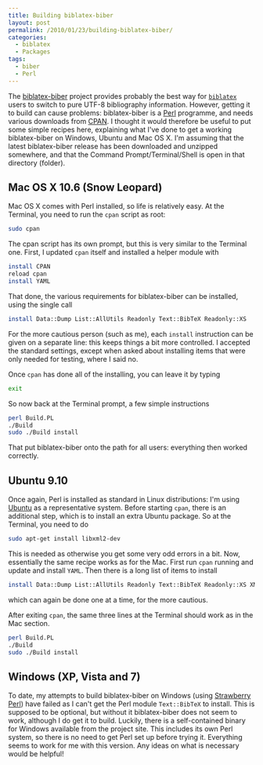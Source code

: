 ```yaml
---
title: Building biblatex-biber
layout: post
permalink: /2010/01/23/building-biblatex-biber/
categories:
  - biblatex
  - Packages
tags:
  - biber
  - Perl
---
```

The [biblatex-biber](http://biblatex-biber.sourceforge.net/) project provides probably the best way for [`biblatex`](https://ctan.org/pkg/biblatex) users to switch to pure UTF-8 bibliography information. However, getting it to build can cause problems: biblatex-biber is a [Perl](http://www.perl.org/) programme, and needs various downloads from [CPAN](http://www.cpan.org/). I thought it would therefore be useful to put some simple recipes here, explaining what I've done to get a working biblatex-biber on Windows, Ubuntu and Mac OS X. I'm assuming that the latest biblatex-biber release has been downloaded and unzipped somewhere, and that the Command Prompt/Terminal/Shell is open in that directory (folder).

## Mac OS X 10.6 (Snow Leopard)

Mac OS X comes with Perl installed, so life is relatively easy. At the Terminal, you need to run the `cpan` script as root:

```bash
sudo cpan
```

The cpan script has its own prompt, but this is very similar to the Terminal one. First, I updated `cpan` itself and installed a helper module with

```bash
install CPAN
reload cpan
install YAML
```

That done, the various requirements for biblatex-biber can be installed, using the single call

```bash
install Data::Dump List::AllUtils Readonly Text::BibTeX Readonly::XS
```

For the more cautious person (such as me), each `install` instruction can be given on a separate line: this keeps things a bit more controlled. I accepted the standard settings, except when asked about installing items that were only needed for testing, where I said no.

Once `cpan` has done all of the installing, you can leave it by typing

```bash
exit
```

So now back at the Terminal prompt, a few simple instructions

```bash
perl Build.PL
./Build
sudo ./Build install
```

That put biblatex-biber onto the path for all users: everything then worked correctly.

## Ubuntu 9.10

Once again, Perl is installed as standard in Linux distributions: I'm using [Ubuntu](http://www.ubuntu.com/) as a representative system. Before starting `cpan`, there is an additional step, which is to install an extra Ubuntu package. So at the Terminal, you need to do

```bash
sudo apt-get install libxml2-dev
```

This is needed as otherwise you get some very odd errors in a bit. Now, essentially the same recipe works as for the Mac. First run `cpan` running and update and install `YAML`. Then there is a long list of items to install

```bash
install Data::Dump List::AllUtils Readonly Text::BibTeX Readonly::XS XML::Writer XML::LibXML File::Slurp
```

which can again be done one at a time, for the more cautious.

After exiting `cpan`, the same three lines at the Terminal should work as in the Mac section.

```bash
perl Build.PL
./Build
sudo ./Build install
```

## Windows (XP, Vista and 7)

To date, my attempts to build biblatex-biber on Windows (using [Strawberry Perl](http://strawberryperl.com/)) have failed as I can't get the Perl module `Text::BibTeX` to install. This is supposed to be optional, but without it biblatex-biber does not seem to work, although I do get it to build. Luckily, there is a self-contained binary for Windows available from the project site. This includes its own Perl system, so there is no need to get Perl set up before trying it. Everything seems to work for me with this version. Any ideas on what is necessary would be helpful!

